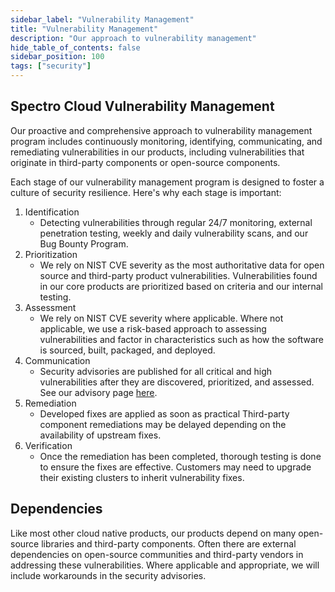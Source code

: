 ```yaml
---
sidebar_label: "Vulnerability Management"
title: "Vulnerability Management"
description: "Our approach to vulnerability management"
hide_table_of_contents: false
sidebar_position: 100
tags: ["security"]
---
```


## Spectro Cloud Vulnerability Management

Our proactive and comprehensive approach to vulnerability management program includes continuously monitoring, identifying, communicating, and remediating vulnerabilities in our products, including vulnerabilities that originate in third-party components or open-source components.

Each stage of our vulnerability management program is designed to foster a culture of security resilience. Here's why each stage is important:

1.  Identification
    - Detecting vulnerabilities through regular 24/7 monitoring, external penetration testing, weekly and daily vulnerability scans, and our Bug Bounty Program.
2.  Prioritization 
    - We rely on NIST CVE severity as the most authoritative data for open source and third-party product vulnerabilities. Vulnerabilities found in our core products are prioritized based on criteria and our internal testing. 
3.  Assessment
    - We rely on NIST CVE severity where applicable. Where not applicable, we use a risk-based approach to assessing vulnerabilities and factor in characteristics such as how the software is sourced, built, packaged, and deployed. 
4.  Communication
    - Security advisories are published for all critical and high vulnerabilities after they are discovered, prioritized, and assessed. See our advisory page [here](../../security-bulletins/security-bulletins.md). 
5.  Remediation 
    - Developed fixes are applied as soon as practical Third-party component remediations may be delayed depending on the availability of upstream fixes. 
6.  Verification
    - Once the remediation has been completed, thorough testing is done to ensure the fixes are effective. Customers may need to upgrade their existing clusters to inherit vulnerability fixes. 

## Dependencies
Like most other cloud native products, our products depend on many open-source libraries and third-party components. Often there are external dependencies on open-source communities and third-party vendors in addressing these vulnerabilities. Where applicable and appropriate, we will include workarounds in the security advisories.

